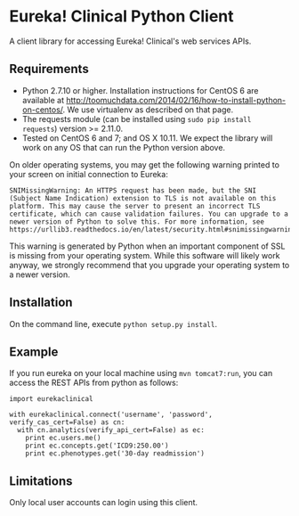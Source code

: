 # Eureka! Clinical Python Client
A client library for accessing Eureka! Clinical's web services APIs.

## Requirements
* Python 2.7.10 or higher. Installation instructions for CentOS 6 are
available at
http://toomuchdata.com/2014/02/16/how-to-install-python-on-centos/.
We use virtualenv as described on that page.
* The requests module (can be installed using `sudo pip install
requests`) version >= 2.11.0.
* Tested on CentOS 6 and 7; and OS X 10.11. We expect the library
will work on any OS that can run the Python version above.

On older operating systems, you may get the following
warning printed to your screen on initial connection to Eureka:
```
SNIMissingWarning: An HTTPS request has been made, but the SNI
(Subject Name Indication) extension to TLS is not available on this
platform. This may cause the server to present an incorrect TLS
certificate, which can cause validation failures. You can upgrade to a
newer version of Python to solve this. For more information, see
https://urllib3.readthedocs.io/en/latest/security.html#snimissingwarning.
```
This warning is generated by Python when an important component of SSL
is missing from your operating system. While this software will likely
work anyway, we strongly recommend that you upgrade your operating
system to a newer version.

## Installation
On the command line, execute `python setup.py install`.

## Example
If you run eureka on your local machine using `mvn tomcat7:run`, you can access the REST APIs from python as follows:
```
import eurekaclinical

with eurekaclinical.connect('username', 'password', verify_cas_cert=False) as cn:
  with cn.analytics(verify_api_cert=False) as ec:
    print ec.users.me()
    print ec.concepts.get('ICD9:250.00')
    print ec.phenotypes.get('30-day readmission')
```

## Limitations
Only local user accounts can login using this client.

